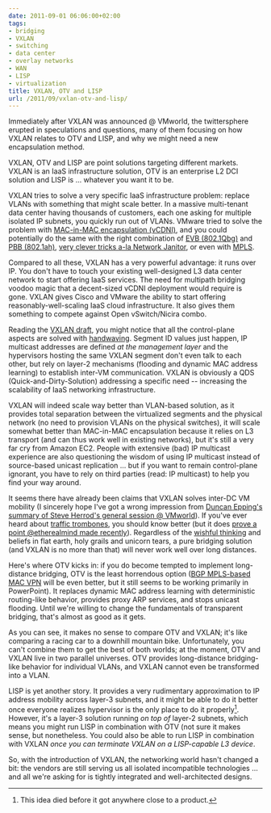 ```yaml
---
date: 2011-09-01 06:06:00+02:00
tags:
- bridging
- VXLAN
- switching
- data center
- overlay networks
- WAN
- LISP
- virtualization
title: VXLAN, OTV and LISP
url: /2011/09/vxlan-otv-and-lisp/
---
```

Immediately after VXLAN was announced @ VMworld, the twittersphere erupted in speculations and questions, many of them focusing on how VXLAN relates to OTV and LISP, and why we might need a new encapsulation method.

VXLAN, OTV and LISP are point solutions targeting different markets. VXLAN is an IaaS infrastructure solution, OTV is an enterprise L2 DCI solution and LISP is \... whatever you want it to be.
<!--more-->
VXLAN tries to solve a very specific IaaS infrastructure problem: replace VLANs with something that might scale better. In a massive multi-tenant data center having thousands of customers, each one asking for multiple isolated IP subnets, you quickly run out of VLANs. VMware tried to solve the problem with [MAC-in-MAC encapsulation (vCDNI)](/2011/04/vcloud-director-networking/), and you could potentially do the same with the right combination of [EVB (802.1Qbg)](/2011/05/edge-virtual-bridging-evb-8021qbg-eases/) and [PBB (802.1ah)](http://en.wikipedia.org/wiki/IEEE_802.1ah-2008), [very clever tricks a-la Network Janitor](/2011/05/edge-virtual-bridging-evb-8021qbg-eases/), or even with [MPLS](/2011/04/vcloud-architects-ever-heard-of-mpls/).

Compared to all these, VXLAN has a very powerful advantage: it runs over IP. You don't have to touch your existing well-designed L3 data center network to start offering IaaS services. The need for multipath bridging voodoo magic that a decent-sized vCDNI deployment would require is gone. VXLAN gives Cisco and VMware the ability to start offering reasonably-well-scaling IaaS cloud infrastructure. It also gives them something to compete against Open vSwitch/Nicira combo.

Reading the [VXLAN draft](http://tools.ietf.org/html/draft-mahalingam-dutt-dcops-vxlan-00), you might notice that all the control-plane aspects are solved with [handwaving](http://en.wikipedia.org/wiki/Handwaving). Segment ID values just happen, IP multicast addresses are defined *at the management layer* and the hypervisors hosting the same VXLAN segment don't even talk to each other, but rely on layer-2 mechanisms (flooding and dynamic MAC address learning) to establish inter-VM communication. VXLAN is obviously a QDS (Quick-and-Dirty-Solution) addressing a specific need -- increasing the scalability of IaaS networking infrastructure.

VXLAN will indeed scale way better than VLAN-based solution, as it provides total separation between the virtualized segments and the physical network (no need to provision VLANs on the physical switches), it will scale somewhat better than MAC-in-MAC encapsulation because it relies on L3 transport (and can thus work well in existing networks), but it's still a very far cry from Amazon EC2. People with extensive (bad) IP multicast experience are also questioning the wisdom of using IP multicast instead of source-based unicast replication \... but if you want to remain control-plane ignorant, you have to rely on third parties (read: IP multicast) to help you find your way around.

It seems there have already been claims that VXLAN solves inter-DC VM mobility (I sincerely hope I've got a wrong impression from [Duncan Epping's summary of Steve Herrod's general session @ VMworld](http://www.yellow-bricks.com/2011/08/30/general-session-steve-herrod/)). If you've ever heard about [traffic trombones](/2011/02/traffic-trombone-what-it-is-and-how-you/), you should know better (but it does [prove a point \@etherealmind made recently](http://twitter.com/etherealmind/status/108629286050729984)). Regardless of the [wishful thinking](http://twitter.com/etherealmind/status/108629676922122241) and beliefs in flat earth, holy grails and unicorn tears, a pure bridging solution (and VXLAN is no more than that) will never work well over long distances.

Here's where OTV kicks in: if you do become tempted to implement long-distance bridging, OTV is the least horrendous option ([BGP MPLS-based MAC VPN](http://tools.ietf.org/html/draft-raggarwa-mac-vpn-01) will be even better, but it still seems to be working primarily in PowerPoint). It replaces dynamic MAC address learning with deterministic routing-like behavior, provides proxy ARP services, and stops unicast flooding. Until we're willing to change the fundamentals of transparent bridging, that's almost as good as it gets.

As you can see, it makes no sense to compare OTV and VXLAN; it's like comparing a racing car to a downhill mountain bike. Unfortunately, you can't combine them to get the best of both worlds; at the moment, OTV and VXLAN live in two parallel universes. OTV provides long-distance bridging-like behavior for individual VLANs, and VXLAN cannot even be transformed into a VLAN.

LISP is yet another story. It provides a very rudimentary approximation to IP address mobility across layer-3 subnets, and it might be able to do it better once everyone realizes hypervisor is the only place to do it properly[^LD]. However, it's a layer-3 solution running *on top of* layer-2 subnets, which means you might run LISP in combination with OTV (not sure it makes sense, but nonetheless. You could also be able to run LISP in combination with VXLAN *once you can terminate VXLAN on a LISP-capable L3 device*.

[^LD]: This idea died before it got anywhere close to a product.

So, with the introduction of VXLAN, the networking world hasn't changed a bit: the vendors are still serving us all isolated incompatible technologies \... and all we're asking for is tightly integrated and well-architected designs.
